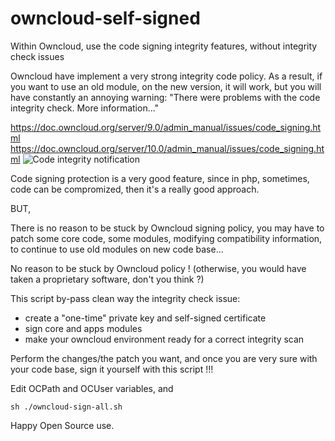 # owncloud-self-signed
Within Owncloud, use the code signing integrity features, without integrity check issues

Owncloud have implement a very strong integrity code policy. As a result, if you want to use an old module, on the new version, it will work, but you will have constantly an annoying warning:
"There were problems with the code integrity check. More information..."

https://doc.owncloud.org/server/9.0/admin_manual/issues/code_signing.html
https://doc.owncloud.org/server/10.0/admin_manual/issues/code_signing.html
![Code integrity notification](https://doc.owncloud.org/server/9.0/admin_manual/_images/code-integrity-notification.png)

Code signing protection is a very good feature, since in php, sometimes, code can be compromized, then it's a really good approach.

BUT,

There is no reason to be stuck by Owncloud signing policy, you may have to patch some core code, some modules, modifying compatibility information, to continue to use old modules on new code base...

No reason to be stuck by Owncloud policy !
(otherwise, you would have taken a proprietary software, don't you think ?)

This script by-pass clean way the integrity check issue:
- create a "one-time" private key and self-signed certificate
- sign core and apps modules
- make your owncloud environment ready for a correct integrity scan

Perform the changes/the patch you want, and once you are very sure with your code base, sign it yourself with this script !!!

Edit OCPath and OCUser variables, and
```
sh ./owncloud-sign-all.sh
```
Happy Open Source use.
